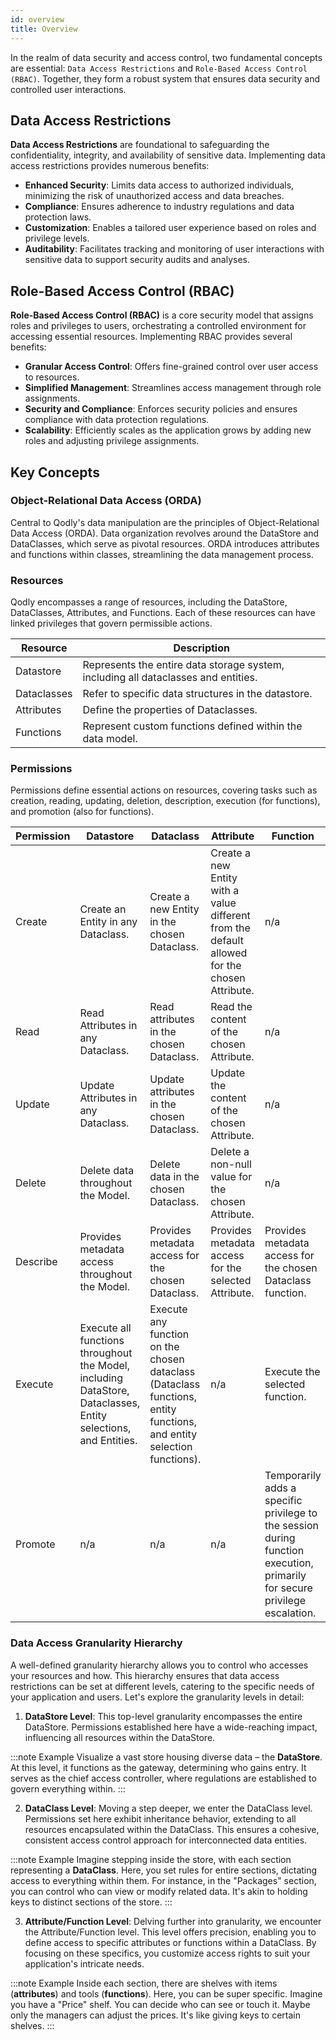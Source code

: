 ```yaml
---
id: overview
title: Overview
---
```


In the realm of data security and access control, two fundamental concepts are essential: `Data Access Restrictions` and `Role-Based Access Control (RBAC)`. Together, they form a robust system that ensures data security and controlled user interactions.


## Data Access Restrictions

**Data Access Restrictions** are foundational to safeguarding the confidentiality, integrity, and availability of sensitive data. Implementing data access restrictions provides numerous benefits:

- **Enhanced Security**: Limits data access to authorized individuals, minimizing the risk of unauthorized access and data breaches.
- **Compliance**: Ensures adherence to industry regulations and data protection laws.
- **Customization**: Enables a tailored user experience based on roles and privilege levels.
- **Auditability**: Facilitates tracking and monitoring of user interactions with sensitive data to support security audits and analyses.

## Role-Based Access Control (RBAC) 

**Role-Based Access Control (RBAC)** is a core security model that assigns roles and privileges to users, orchestrating a controlled environment for accessing essential resources. Implementing RBAC provides several benefits:

- **Granular Access Control**: Offers fine-grained control over user access to resources.
- **Simplified Management**: Streamlines access management through role assignments.
- **Security and Compliance**: Enforces security policies and ensures compliance with data protection regulations.
- **Scalability**: Efficiently scales as the application grows by adding new roles and adjusting privilege assignments.

## Key Concepts 

### Object-Relational Data Access (ORDA)

Central to Qodly's data manipulation are the principles of Object-Relational Data Access (ORDA). Data organization revolves around the DataStore and DataClasses, which serve as pivotal resources. ORDA introduces attributes and functions within classes, streamlining the data management process.

### Resources  

Qodly encompasses a range of resources, including the DataStore, DataClasses, Attributes, and Functions. Each of these resources can have linked privileges that govern permissible actions.

|Resource           |Description|
|---------------------|---|
|Datastore            |Represents the entire data storage system, including all dataclasses and entities.|  
|Dataclasses          |Refer to specific data structures in the datastore.|
|Attributes           |Define the properties of Dataclasses.|
|Functions |Represent custom functions defined within the data model.|


### Permissions

Permissions define essential actions on resources, covering tasks such as creation, reading, updating, deletion, description, execution (for functions), and promotion (also for functions).


| Permission | Datastore | Dataclass | Attribute | Function |
|------------|-----------|-----------|-----------|----------|
| Create | Create an Entity in any Dataclass. | Create a new Entity in the chosen Dataclass. | Create a new Entity with a value different from the default allowed for the chosen Attribute. | n/a |
| Read | Read Attributes in any Dataclass. | Read attributes in the chosen Dataclass. | Read the content of the chosen Attribute. | n/a |
| Update | Update Attributes in any Dataclass. | Update attributes in the chosen Dataclass. | Update the content of the chosen Attribute. | n/a |
| Delete | Delete data throughout the Model. | Delete data in the chosen Dataclass. | Delete a non-null value for the chosen Attribute. | n/a |
| Describe | Provides metadata access throughout the Model. | Provides metadata access for the chosen Dataclass. | Provides metadata access for the selected Attribute. | Provides metadata access for the chosen Dataclass function. |
| Execute | Execute all functions throughout the Model, including DataStore, Dataclasses, Entity selections, and Entities. | Execute any function on the chosen dataclass (Dataclass functions, entity functions, and entity selection functions). | n/a | Execute the selected function. |
| Promote    | n/a | n/a | n/a | Temporarily adds a specific privilege to the session during function execution, primarily for secure privilege escalation. |


### Data Access Granularity Hierarchy

A well-defined granularity hierarchy allows you to control who accesses your resources and how. This hierarchy ensures that data access restrictions can be set at different levels, catering to the specific needs of your application and users. Let's explore the granularity levels in detail:


1. **DataStore Level**: This top-level granularity encompasses the entire DataStore. Permissions established here have a wide-reaching impact, influencing all resources within the DataStore.

:::note Example
Visualize a vast store housing diverse data – the **DataStore**. At this level, it functions as the gateway, determining who gains entry. It serves as the chief access controller, where regulations are established to govern everything within.
:::


2. **DataClass Level**: Moving a step deeper, we enter the DataClass level. Permissions set here exhibit inheritance behavior, extending to all resources encapsulated within the DataClass. This ensures a cohesive, consistent access control approach for interconnected data entities.

:::note Example
Imagine stepping inside the store, with each section representing a **DataClass**. Here, you set rules for entire sections, dictating access to everything within them. For instance, in the "Packages" section, you can control who can view or modify related data. It's akin to holding keys to distinct sections of the store.
:::

3. **Attribute/Function Level**: Delving further into granularity, we encounter the Attribute/Function level. This level offers precision, enabling you to define access to specific attributes or functions within a DataClass. By focusing on these specifics, you customize access rights to suit your application's intricate needs.

:::note Example
Inside each section, there are shelves with items (**attributes**) and tools (**functions**). Here, you can be super specific. Imagine you have a "Price" shelf. You can decide who can see or touch it. Maybe only the managers can adjust the prices. It's like giving keys to certain shelves.
:::

